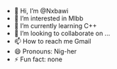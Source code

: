 - 👋 Hi, I’m @Nxbawi
- 👀 I’m interested in Mlbb
- 🌱 I’m currently learning C++
- 💞️ I’m looking to collaborate on ...
- 📫 How to reach me Gmail
- 😄 Pronouns: Nig-her
- ⚡ Fun fact: none

<!---
Nxbawi/Nxbawi is a ✨ special ✨ repository because its `README.md` (this file) appears on your GitHub profile.
You can click the Preview link to take a look at your changes.
--->
